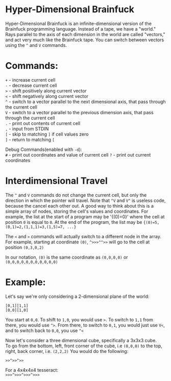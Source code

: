 # Hyper-Dimensional Brainfuck

Hyper-Dimensional Brainfuck is an infinite-dimensional version of the Brainfuck programming language. Instead of a tape, we have a "world."
Rays parallel to the axis of each dimension in the world are called "vectors," and act very much like the Brainfuck tape. You can switch
between vectors using the `^` and `V` commands.  

# Commands:  
`+` - increase current cell  
`-` - decrease current cell  
`>` - shift positively along current vector  
`<` - shift negatively along current vector  
`^` - switch to a vector parallel to the next dimensional axis, that pass through the current cell  
`V` - switch to a vector parallel to the previous dimension axis, that pass through the current cell  
`.` - print out contents of current cell  
`,` - input from STDIN  
`[` - skip to matching `]` if cell values zero  
`]` - return to matching `[`  

Debug Commands(enabled with `-d`):  
`#` - print out coordinates and value of current cell
`?` - print out current coordinates

# Interdimensional Travel
The `^` and `V` commands do not change the current cell, but only the direction in which the pointer will travel. Note that `^V` and `V^` is useless code, because the cancel each other out. A good way to think about this is a simple array of nodes, storing the cell's values and coordinates. For example, the list at the start of a program may be '{(0)=0}' where the cell at position `0` is equal to `0`. At the end of the program, the list may be `{(0)=5,(0,1)=2,(1,1,1)=3,(1,5)=7, ...}`  

The `<` and `>` commands will actually switch to a different node in the array. For example, starting at coordinate `(0)`, `^>>>^^>>` will go to the cell at position `(0,3,0,2)`  

In our notation, `(0)` is the same coordinate as `(0,0,0,0)` or `(0,0,0,0,0,0,0,0,0,0,0)`
# Example:  
Let's say we're only considering a 2-dimensional plane of the world:


`[0,1][1,1]`  
`[0,0][1,0]` 

You start at `0,0`. To shift to `1,0`, you would use `>`. To switch to `1,1` from there, you would use `^>`. From there, to switch to `0,1`, you would just use `V<`, and to switch back to `0,0`, you use `^<`  

Now let's consider a three dimensional cube, specifically a 3x3x3 cube.  
To go from the bottom, left, front corner of the cube, i.e `(0,0,0)` to the top, right, back corner, i.e. `(2,2,2)` You would do the following: 

`>>^>>^>>`  

For a 4x4x4x4 tesseract:  
`>>>^>>>^>>>^>>>`

